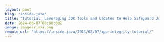 ```yaml
---
layout: post
blog: "inside.java"
title: "Tutorial: Leveraging JDK Tools and Updates to Help Safeguard Java Applications"
date: 2024-08-07T00:00:00Z
image: images/java.png
remote_url: "https://inside.java/2024/08/07/app-integrity-tutorial/"
---
```

